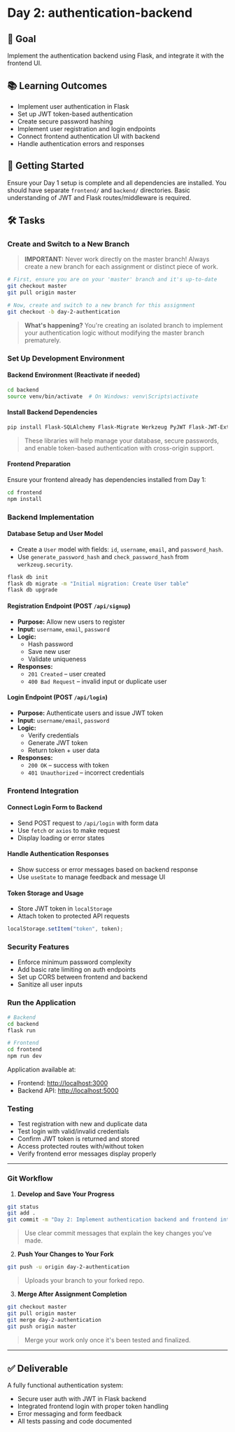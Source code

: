 # Day 2: authentication-backend

## 🎯 Goal

Implement the authentication backend using Flask, and integrate it with the frontend UI.

## 📚 Learning Outcomes

- Implement user authentication in Flask
- Set up JWT token-based authentication
- Create secure password hashing
- Implement user registration and login endpoints
- Connect frontend authentication UI with backend
- Handle authentication errors and responses

## 🚀 Getting Started

Ensure your Day 1 setup is complete and all dependencies are installed. You should have separate `frontend/` and `backend/` directories. Basic understanding of JWT and Flask routes/middleware is required.

## 🛠️ Tasks

### Create and Switch to a New Branch

> **IMPORTANT:** Never work directly on the master branch! Always create a new branch for each assignment or distinct piece of work.

```bash
# First, ensure you are on your 'master' branch and it's up-to-date
git checkout master
git pull origin master

# Now, create and switch to a new branch for this assignment
git checkout -b day-2-authentication
```

> **What's happening?** You're creating an isolated branch to implement your authentication logic without modifying the master branch prematurely.

### Set Up Development Environment

#### Backend Environment (Reactivate if needed)

```bash
cd backend
source venv/bin/activate  # On Windows: venv\Scripts\activate
```

#### Install Backend Dependencies

```bash
pip install Flask-SQLAlchemy Flask-Migrate Werkzeug PyJWT Flask-JWT-Extended Flask-CORS
```

> These libraries will help manage your database, secure passwords, and enable token-based authentication with cross-origin support.

#### Frontend Preparation

Ensure your frontend already has dependencies installed from Day 1:

```bash
cd frontend
npm install
```

### Backend Implementation

#### Database Setup and User Model

- Create a `User` model with fields: `id`, `username`, `email`, and `password_hash`.
- Use `generate_password_hash` and `check_password_hash` from `werkzeug.security`.

```bash
flask db init
flask db migrate -m "Initial migration: Create User table"
flask db upgrade
```

#### Registration Endpoint (POST `/api/signup`)

- **Purpose:** Allow new users to register
- **Input:** `username`, `email`, `password`
- **Logic:**
  - Hash password
  - Save new user
  - Validate uniqueness
- **Responses:**
  - `201 Created` – user created
  - `400 Bad Request` – invalid input or duplicate user

#### Login Endpoint (POST `/api/login`)

- **Purpose:** Authenticate users and issue JWT token
- **Input:** `username/email`, `password`
- **Logic:**
  - Verify credentials
  - Generate JWT token
  - Return token + user data
- **Responses:**
  - `200 OK` – success with token
  - `401 Unauthorized` – incorrect credentials

### Frontend Integration

#### Connect Login Form to Backend

- Send POST request to `/api/login` with form data
- Use `fetch` or `axios` to make request
- Display loading or error states

#### Handle Authentication Responses

- Show success or error messages based on backend response
- Use `useState` to manage feedback and message UI

#### Token Storage and Usage

- Store JWT token in `localStorage`
- Attach token to protected API requests

```js
localStorage.setItem("token", token);
```

### Security Features

- Enforce minimum password complexity
- Add basic rate limiting on auth endpoints
- Set up CORS between frontend and backend
- Sanitize all user inputs

### Run the Application

```bash
# Backend
cd backend
flask run

# Frontend
cd frontend
npm run dev
```

Application available at:

- Frontend: [http://localhost:3000](http://localhost:3000)
- Backend API: [http://localhost:5000](http://localhost:5000)

### Testing

- Test registration with new and duplicate data
- Test login with valid/invalid credentials
- Confirm JWT token is returned and stored
- Access protected routes with/without token
- Verify frontend error messages display properly

---

### Git Workflow

1. **Develop and Save Your Progress**

```bash
git status
git add .
git commit -m "Day 2: Implement authentication backend and frontend integration"
```

> Use clear commit messages that explain the key changes you've made.

2. **Push Your Changes to Your Fork**

```bash
git push -u origin day-2-authentication
```

> Uploads your branch to your forked repo.

3. **Merge After Assignment Completion**

```bash
git checkout master
git pull origin master
git merge day-2-authentication
git push origin master
```

> Merge your work only once it's been tested and finalized.

---

## ✅ Deliverable

A fully functional authentication system:

- Secure user auth with JWT in Flask backend
- Integrated frontend login with proper token handling
- Error messaging and form feedback
- All tests passing and code documented
